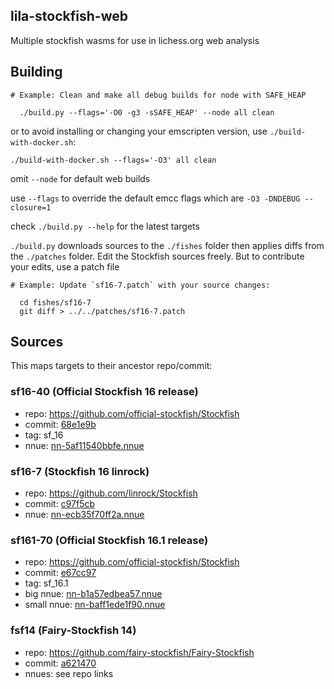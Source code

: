 ## lila-stockfish-web
Multiple stockfish wasms for use in lichess.org web analysis

## Building
```
# Example: Clean and make all debug builds for node with SAFE_HEAP

  ./build.py --flags='-O0 -g3 -sSAFE_HEAP' --node all clean
```

or to avoid installing or changing your emscripten version, use `./build-with-docker.sh`:

```
./build-with-docker.sh --flags='-O3' all clean
```

omit `--node` for default web builds

use `--flags` to override the default emcc flags which are `-O3 -DNDEBUG --closure=1`

check `./build.py --help` for the latest targets

`./build.py` downloads sources to the `./fishes` folder then applies diffs from the `./patches` folder. 
Edit the Stockfish sources freely. But to contribute your edits, use a patch file

```
# Example: Update `sf16-7.patch` with your source changes: 

  cd fishes/sf16-7
  git diff > ../../patches/sf16-7.patch
```

## Sources

This maps targets to their ancestor repo/commit:

### sf16-40 (Official Stockfish 16 release)
- repo: https://github.com/official-stockfish/Stockfish
- commit: [68e1e9b](https://github.com/official-stockfish/Stockfish/commit/68e1e9b)
- tag: sf_16
- nnue: [nn-5af11540bbfe.nnue](https://tests.stockfishchess.org/nns?network_name=nn-5af11540bbfe)

### sf16-7 (Stockfish 16 linrock)
- repo: https://github.com/linrock/Stockfish
- commit: [c97f5cb](https://github.com/linrock/Stockfish/commit/c97f5cb)
- nnue: [nn-ecb35f70ff2a.nnue](https://tests.stockfishchess.org/nns?network_name=nn-ecb35f70ff2a)

### sf161-70 (Official Stockfish 16.1 release)
- repo: https://github.com/official-stockfish/Stockfish
- commit: [e67cc97](https://github.com/official-stockfish/Stockfish/commit/e67cc97)
- tag: sf_16.1
- big nnue: [nn-b1a57edbea57.nnue](https://tests.stockfishchess.org/nns?network_name=nn-b1a57edbea57)
- small nnue: [nn-baff1ede1f90.nnue](https://tests.stockfishchess.org/nns?network_name=nn-baff1ede1f90)

### fsf14 (Fairy-Stockfish 14)
- repo: https://github.com/fairy-stockfish/Fairy-Stockfish
- commit: [a621470](https://github.com/fairy-stockfish/Fairy-Stockfish/commit/a621470)
- nnues: see repo links
